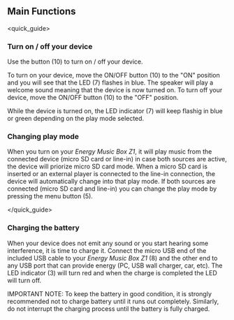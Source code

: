 ## Main Functions
<quick_guide>
### Turn on / off your device

Use the button (10) to turn on / off your device.

To turn on your device, move the ON/OFF button (10) to the "ON" position and you will see that the LED (7) flashes in blue. The speaker will play a welcome sound meaning that the device is now turned on.
To turn off your device, move the ON/OFF button (10) to the "OFF" position.

While the device is turned on, the LED indicator (7) will keep flashig in blue or green depending on the play mode selected.

### Changing play mode

When you turn on your *Energy Music Box Z1*, it will play music from the connected device (micro SD card or line-in) in case both sources are active, the device will priorize micro SD card mode. When a micro SD card is inserted or an external player is connected to the line-in connection, the device will automatically change into that play mode. If both sources are connected (micro SD card and line-in) you can change the play mode by pressing the menu button (5).

</quick_guide>

### Charging the battery

When your device does not emit any sound or you start hearing some interference, it is time to charge it. Connect the micro USB end of the included USB cable to your *Energy Music Box Z1* (8) and the other end to any USB port that can provide energy (PC, USB wall charger, car, etc). The LED indicator (3) will turn red and when the charge is completed the LED will turn off.

IMPORTANT NOTE: To keep the battery in good condition, it is strongly recommended not to charge battery until it runs out completely. Similarly, do not interrupt the charging process until the battery is fully charged.
